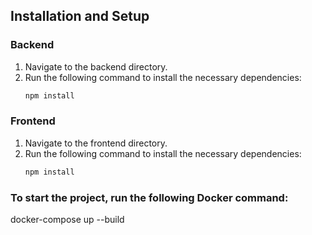 ## Installation and Setup

### Backend
1. Navigate to the backend directory.
2. Run the following command to install the necessary dependencies:
   ```bash
   npm install

### Frontend
1. Navigate to the frontend directory.
2. Run the following command to install the necessary dependencies:
   ```bash
   npm install

 ###  To start the project, run the following Docker command:
  docker-compose up --build

